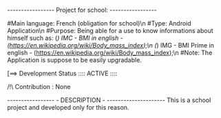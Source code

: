 -----------------  Project for school:  -----------------

#Main language: French (obligation for school)\n
#Type: Android Application\n
#Purpose: Being able for a use to know informations about himself such as:
	(*) IMC - BMI in english - 
(https://en.wikipedia.org/wiki/Body_mass_index);\n
	(*) IMG - BMI Prime in english - 
(https://en.wikipedia.org/wiki/Body_mass_index);\n
#Note: The Application is suppose to be easily upgradable. 

[==> Development Status :::: ACTIVE ::::

/!\ Contribution : None

-----------------  - DESCRIPTION - ---------------------
This is a school project and developed only for this reason.

